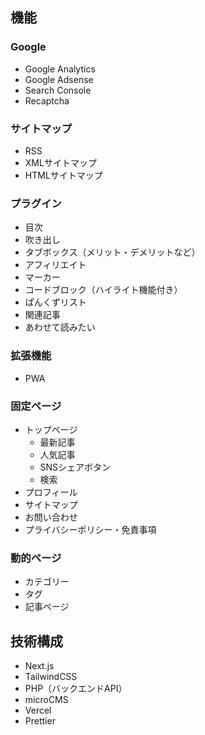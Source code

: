 ## 機能

### Google
- Google Analytics
- Google Adsense
- Search Console
- Recaptcha

### サイトマップ
- RSS
- XMLサイトマップ
- HTMLサイトマップ

### プラグイン
- 目次
- 吹き出し
- タブボックス（メリット・デメリットなど）
- アフィリエイト
- マーカー
- コードブロック（ハイライト機能付き）
- ぱんくずリスト
- 関連記事
- あわせて読みたい

### 拡張機能
- PWA

### 固定ページ
- トップページ
  - 最新記事
  - 人気記事
  - SNSシェアボタン
  - 検索
- プロフィール
- サイトマップ
- お問い合わせ
- プライバシーポリシー・免責事項

### 動的ページ
- カテゴリー
- タグ
- 記事ページ

## 技術構成

- Next.js
- TailwindCSS
- PHP（バックエンドAPI）
- microCMS
- Vercel
- Prettier
